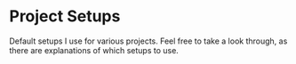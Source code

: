 # Project Setups

Default setups I use for various projects. Feel free to take a look through, as there are explanations of which setups to use.
